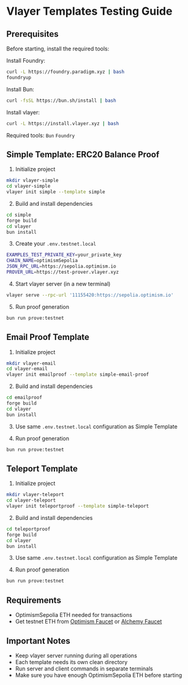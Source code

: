 # Vlayer Templates Testing Guide

## Prerequisites

Before starting, install the required tools:

Install Foundry:
```bash
curl -L https://foundry.paradigm.xyz | bash
foundryup
```

Install Bun:
```bash
curl -fsSL https://bun.sh/install | bash
```

Install vlayer:
```bash
curl -L https://install.vlayer.xyz | bash
```

Required tools: `Bun` `Foundry`

## Simple Template: ERC20 Balance Proof

1. Initialize project
```bash
mkdir vlayer-simple
cd vlayer-simple
vlayer init simple --template simple
```

2. Build and install dependencies
```bash
cd simple
forge build
cd vlayer
bun install
```

3. Create your `.env.testnet.local`
```bash
EXAMPLES_TEST_PRIVATE_KEY=your_private_key
CHAIN_NAME=optimismSepolia
JSON_RPC_URL=https://sepolia.optimism.io
PROVER_URL=https://test-prover.vlayer.xyz
```

4. Start vlayer server (in a new terminal)
```bash
vlayer serve --rpc-url '11155420:https://sepolia.optimism.io'
```

5. Run proof generation
```bash
bun run prove:testnet
```

## Email Proof Template

1. Initialize project
```bash
mkdir vlayer-email
cd vlayer-email
vlayer init emailproof --template simple-email-proof
```

2. Build and install dependencies
```bash
cd emailproof
forge build
cd vlayer
bun install
```

3. Use same `.env.testnet.local` configuration as Simple Template

4. Run proof generation
```bash
bun run prove:testnet
```

## Teleport Template

1. Initialize project
```bash
mkdir vlayer-teleport
cd vlayer-teleport
vlayer init teleportproof --template simple-teleport
```

2. Build and install dependencies
```bash
cd teleportproof
forge build
cd vlayer
bun install
```

3. Use same `.env.testnet.local` configuration as Simple Template

4. Run proof generation
```bash
bun run prove:testnet
```

## Requirements

- OptimismSepolia ETH needed for transactions
- Get testnet ETH from [Optimism Faucet](https://www.optimism.io/faucet) or [Alchemy Faucet](https://sepoliafaucet.com/optimism-sepolia)

## Important Notes

- Keep vlayer server running during all operations
- Each template needs its own clean directory
- Run server and client commands in separate terminals
- Make sure you have enough OptimismSepolia ETH before starting
